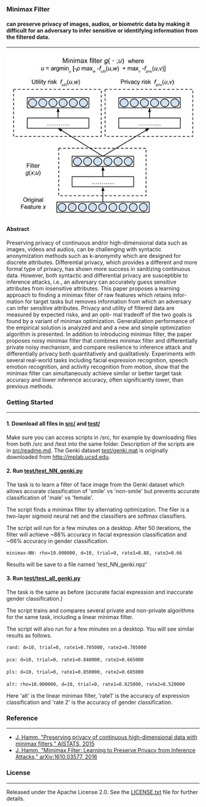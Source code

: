### Minimax Filter
#### can preserve privacy of images, audios, or biometric data by making it difficult for an adversary to infer sensitive or identifying information from the filtered data.
---

![concept figure](minimaxfilter2.jpg "Example minimax filter")

#### Abstract

Preserving privacy of continuous and/or high-dimensional data such as images, videos
and audios, can be challenging with syntactic anonymization methods such as k-anonymity
which are designed for discrete attributes. Differential privacy, which provides a different
and more formal type of privacy, has shown more success in sanitizing continuous data.
However, both syntactic and differential privacy are susceptible to inference attacks, i.e., an
adversary can accurately guess sensitive attributes from insensitive attributes. This paper
proposes a learning approach to finding a minimax filter of raw features which retains infor-
mation for target tasks but removes information from which an adversary can infer sensitive
attributes. Privacy and utility of filtered data are measured by expected risks, and an opti-
mal tradeoff of the two goals is found by a variant of minimax optimization. Generalization
performance of the empirical solution is analyzed and and a new and simple optimization
algorithm is presented. In addition to introducing minimax filter, the paper proposes noisy
minimax filter that combines minimax filter and differentially private noisy mechanism,
and compare resilience to inference attack and differentially privacy both quantitatively
and qualitatively. Experiments with several real-world tasks including facial expression
recognition, speech emotion recognition, and activity recognition from motion, show that
the minimax filter can simultaneously achieve similar or better target task accuracy and
lower inference accuracy, often significantly lower, than previous methods.


### Getting Started
---
#### 1. Download all files in [src/](src) and [test/](test)
Make sure you can access scripts in /src, for example by downloading files from both /src and /test into the same folder.
Description of the scripts are in [src/readme.md](src/readme.md).
The Genki dataset [test/genki.mat](test/genki.mat) is originally downloaded from http://mplab.ucsd.edu. 

#### 2. Run [test/test_NN_genki.py](test/test_NN_genki.py) 
The task is to learn a filter of face image from the Genki dataset which allows accurate classification of 'smile' vs 'non-smile' but prevents accurate classification of 'male' vs 'female'. 

The script finds a minimax filter by alternating optimization. The filer is a two-layer sigmoid neural net and the classifiers are softmax classifiers. 

The script will run for a few minutes on a desktop. 
After 50 iterations, the filter will achieve ~88% accuracy in facial expression classification and ~66% accuracy in gender classification.
```
minimax-NN: rho=10.000000, d=10, trial=0, rate1=0.88, rate2=0.66
```
Results will be save to a file named 'test_NN_genki.npz'

#### 3. Run [test/test_all_genki.py](test/test_all_genki.py)
The task is the same as before (accurate facial expression and inaccurate gender classification.)

The script trains and compares several private and non-private algorithms for the same task, including a linear minimax filter.

The script will also run for a few minutes on a desktop. 
You will see similar results as follows.
```
rand: d=10, trial=0, rate1=0.705000, rate2=0.705000

pca: d=10, trial=0, rate1=0.840000, rate2=0.665000

pls: d=10, trial=0, rate1=0.850000, rate2=0.685000

alt: rho=10.000000, d=10, trial=0, rate1=0.825000, rate2=0.520000
```
Here 'alt' is the linear minimax filter, 'rate1' is the accuracy of expression classification and 'rate 2' is the accuracy of gender classification.


### Reference
---
* [J. Hamm, "Preserving privacy of continuous high-dimensional data with minimax filters," 
 AISTATS, 2015](http://web.cse.ohio-state.edu/~hammj/papers/aistats15_2_jh_final.pdf)
* [J. Hamm, "Mimimax Filter: Learning to Preserve Privacy from Inference Attacks," arXiv:1610.03577, 2016](http://arxiv.org/abs/1610.03577)


### License
---
Released under the Apache License 2.0.  See the [LICENSE.txt](LICENSE.txt) file for further details.





